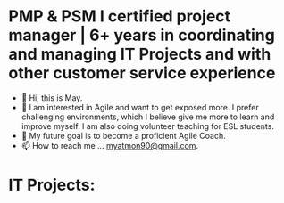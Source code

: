 # PMP & PSM I certified project manager | 6+ years in coordinating and managing IT Projects and with other customer service experience


- 👋 Hi, this is May.
- 👀 I am interested in Agile and want to get exposed more. I prefer challenging environments, which I believe give me more to learn and improve myself. I am also doing volunteer teaching for ESL students.
- 💞️ My future goal is to become a proficient Agile Coach.
- 📫 How to reach me ... myatmon90@gmail.com.

# IT Projects:
